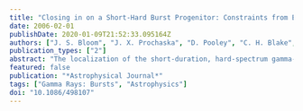 ```yaml
---
title: "Closing in on a Short-Hard Burst Progenitor: Constraints from Early-Time Optical Imaging and Spectroscopy of a Possible Host Galaxy of GRB 050509b"
date: 2006-02-01
publishDate: 2020-01-09T21:52:33.095164Z
authors: ["J. S. Bloom", "J. X. Prochaska", "D. Pooley", "C. H. Blake", "R. J. Foley", "S. Jha", "E. Ramirez-Ruiz", "J. Granot", "A. V. Filippenko", "S. Sigurdsson", "A. J. Barth", "H. -W. Chen", "M. C. Cooper", "E. E. Falco", "R. R. Gal", "B. F. Gerke", "M. D. Gladders", "J. E. Greene", "J. Hennanwi", "L. C. Ho", "K. Hurley", "B. P. Koester", "W. Li", "L. Lubin", "J. Newman", "D. A. Perley", "G. K. Squires", "W. M. Wood-Vasey"]
publication_types: ["2"]
abstract: "The localization of the short-duration, hard-spectrum gamma-ray burst GRB 050509b by the Swift satellite was a watershed event. We report the discovery of the probable host galaxy, a bright elliptical galaxy at z=0.2248. This is the first known redshift and host of a short-hard GRB and shows that at least some short- hard GRBs are cosmological in origin. We began imaging the GRB field 8 minutes after the burst and continued for 8 days. We present a reanalysis of the XRT afterglow and report the absolute position of the GRB. Based on positional coincidences, the GRB and the elliptical are likely to be physically related, unlike any known connection between a long-duration GRB and an early-type galaxy. Similarly unique, GRB 050509b likely also originated from within a rich cluster of galaxies with detectable diffuse X-ray emission. We demonstrate that while the burst was underluminous, the ratio of the blast wave energy to the γ-ray energy is consistent with that of long-duration GRBs. Based on this analysis, on the location of the GRB (40+/-13 kpc from the putative host), on the galaxy type (elliptical), and the lack of a coincident supernova, we suggest that there is now observational support for the hypothesis that short-hard bursts arise during the merger of a compact binary. We limit the properties of any Li-Paczyŉski ``minisupernova'' that is predicted to arise on åisebox-0.5ex 1 day timescales. Other progenitor models are still viable, and new Swift bursts will undoubtedly help to further clarify the progenitor picture."
featured: false
publication: "*Astrophysical Journal*"
tags: ["Gamma Rays: Bursts", "Astrophysics"]
doi: "10.1086/498107"
---
```



